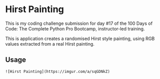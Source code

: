 # Hirst Painting

This is my coding challenge submission for day #17 of the 100 Days of Code: The Complete Python Pro Bootcamp, instructor-led training.

This is application creates a randomised Hirst style painting, using RGB values extracted from a real Hirst painting.

## Usage

```
![Hirst Painting](https://imgur.com/a/sqGDNkZ)

```